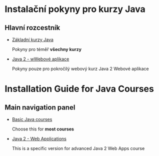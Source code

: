 Instalační pokyny pro kurzy Java
================================

Hlavní rozcestník
-----------------

*   [Základní kurzy Java](community/)

    Pokyny pro téměř **všechny kurzy**


*   [Java 2 - wWebové aplikace](ultimate/)

    Pokyny pouze pro pokročilý webový kurz Java 2 Webové aplikace



Installation Guide for Java Courses
===================================

Main navigation panel
---------------------

*   [Basic Java courses](community/)

    Choose this for **most courses**


*   [Java 2 - Web Applications](ultimate/)

    This is a specific version for advanced Java 2 Web Apps course
